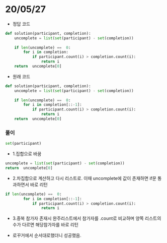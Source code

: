 # 20/05/27
- 정답 코드
```python
def solution(participant, completion):
    uncomplete = list(set(participant) - set(completion))
    
    if len(uncomplete) ==  0:
        for i in completion:
            if participant.count(i) > completion.count(i):
                return i
    return  uncomplete[0]  
```
- 원래 코드
```python
def solution(participant, completion):
    uncomplete = list(set(participant) - set(completion))
    
    if len(uncomplete) ==  0:
        for i in completion[::-1]:
            if participant.count(i) > completion.count(i):
                return i
    return  uncomplete[0]  
```

### 풀이
```python
set(participant)
``` 
- 1.집합으로 바꿈
```python
uncomplete = list(set(participant) - set(completion))
return  uncomplete[0]
``` 
- 2.차집합으로 계산하고 다시 리스트로. 이때 uncomplete에 값이 존재하면 if문 통과하면서 바로 리턴
```python
if len(uncomplete) ==  0:
        for i in completion[::-1]:
            if participant.count(i) > completion.count(i):
                return i
```
- 3.중복 참가자 존재시 완주리스트에서 참가자를 .count로 비교하며 양쪽 리스트의 수가 다르면 해당참가자를 바로 리턴


- 로꾸거에서 순서대로했더니 성공했음.
